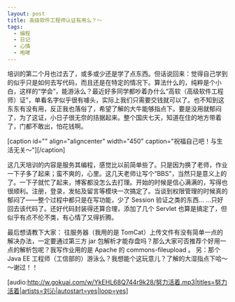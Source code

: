 ```yaml
---
layout: post
title: 高级软件工程师认证有用么？～
tags:
  - 编程
  - 日记
  - 心情
  - 咆哮
---
```

培训的第二个月也过去了，或多或少还是学了点东西。但话说回来：觉得自己学到的似乎只是如何去写代码，而且还是在特定的情况下。算法什么的，纯粹是个小白，这样的“学会”，能游泳么？最近好多同学都吵着办什么“高软（高级软件工程师）证”，单看名字似乎很有噱头，实际上我们只需要交钱就可以了。也不知到这东东有没有用，反正我也落俗了，希望了解的大牛能够指点下。要是没用就郁闷了，为了这证，小日子很无奈的拮据起来。整个国庆七天，知道在住的地方带着了，门都不敢出，怕花钱啊。

[caption id="" align="aligncenter" width="450" caption="祝福自己吧！与生活无关～"][/caption]

这几天培训的内容是服务其编程，感觉比以前简单些了。只是因为换了老师，作业一下子多了起来；蛮不爽的，心里。这几天老师让写个“BBS”，当然只是意义上的了。一下子就忙了起来，博客都没怎么去打理。开始的时候是信心满满的，写得也很顺利。注册，登录，发帖及留言等模块一次搞定了。当谈到权限管理的时候真的郁闷了——整个过程中都只是在写功能，少了 Session 验证之类的东西... ...只好回去该代码了。还好代码封装得还算合理，添加了几个 Servlet 也算是搞定了，但似乎有点不伦不类，有心情了又得折腾。

最后想请教下大家：
往服务器（我用的是 TomCat）上传文件有没有简单一点的解决办法，一定要通过第三方 jar 包解析才能存盘吗？那么大家可否推荐个好用一点的解析包呢？我写作业用的是 Apache 的 commons-fileupload 。
另：那个 Java EE 工程师（工信部的）游泳么？我想能个这玩意儿？了解的大湿指点下哈～～谢过！！

[audio:http://w.gokuai.com/w/YkEHL68Q744r9k28/努力活着.mp3|titles=努力活着|artists=刘沁|autostart=yes|loop=yes]
